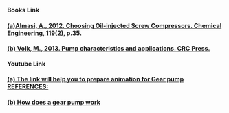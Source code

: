 <b>Books Link</b></br>
#### <a href="https://www.pumpsandsystems.com/gear-pumps-design-operation-reliability"> (a)Almasi, A., 2012. Choosing Oil-injected Screw Compressors. Chemical Engineering, 119(2), p.35.</a> <br>
#### <a href="https://books.google.com/books/about/Pump_Characteristics_and_Applications_Th.html?id=4cKnAAAAQBAJ">(b) Volk, M., 2013. Pump characteristics and applications. CRC Press.</a> <br>

<b>Youtube Link</b><br>
#### <a href="https://www.youtube.com/watch?v=rVMEK_qwdaM"> (a) The link will help you to prepare animation for Gear pump REFERENCES:</a><br>
#### <a href="https://youtu.be/TSnrjYH3ghE?si=q24zMA2R2TLPIGnc"> (b) How does a gear pump work</a><br>
